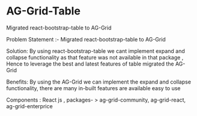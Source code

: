 # AG-Grid-Table
 Migrated react-bootstrap-table to AG-Grid


Problem Statement :-  Migrated react-bootstrap-table to AG-Grid

Solution: By using react-bootstrap-table we cant implement expand and collapse functionality as that feature was not available in that package , Hence to leverage the best and latest features of table migrated the AG-Grid

Benefits: By using the AG-Grid we can implement the expand and collapse functionality, there are many in-built features are available easy to use

Components : React js , packages- > ag-grid-community, ag-grid-react, ag-grid-enterprice
